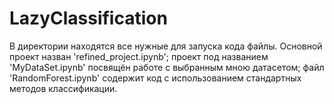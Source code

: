 # LazyClassification

В директории находятся все нужные для запуска кода файлы. Основной проект назван 'refined_project.ipynb'; проект под названием
'MyDataSet.ipynb' посвящён работе с выбранным мною датасетом; файл 'RandomForest.ipynb' содержит код с использованием стандартных
методов классификации.
